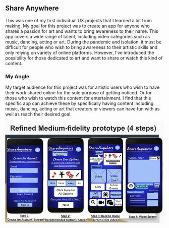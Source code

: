 ## Share Anywhere 

This was one of my first individual UX projects that I learned a lot from making. My goal for this project was to create an app for anyone who shares a passion for art and wants to bring awareness to their name. This app covers a wide range of talent, including video categories such as music, dancing, acting or art. During the pandemic and isolation, it must be difficult for people who wish to bring awareness to their artistic skills and only relying on variety of online platforms. However, I've introduced the possibility for those dedicated to art and want to share or watch this kind of content. 

### My Angle

My target audience for this project was for artistic users who wish to have their work shared online for the sole purpose of getting noticed. Or for those who wish to watch this content for entertainment. I find that this specific app can achieve these by specifically having content including music, dancing, acting or art that creators or viewers can have fun with as well as reach their desired goal.

![ShareAnywhere](ShareAnywhere.jpg)



